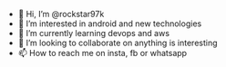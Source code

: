 - 👋 Hi, I’m @rockstar97k
- 👀 I’m interested in android and new technologies
- 🌱 I’m currently learning devops and aws
- 💞️ I’m looking to collaborate on anything is interesting
- 📫 How to reach me on insta, fb or whatsapp

<!---
rockstar97k/rockstar97k is a ✨ special ✨ repository because its `README.md` (this file) appears on your GitHub profile.
You can click the Preview link to take a look at your changes.
--->
